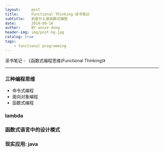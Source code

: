 ```yaml
---
layout:     post
title:      Functional Thinking-读书笔记
subtitle:   到底什么是函数式编程
date:       2018-09-10
author:     BY annie dong
header-img: img/post-bg.jpg
catalog: true
tags:
    - functional programming
---
```

读书笔记 - 《函数式编程思维(Functional Thinking)》

---

### 三种编程思维
- 命令式编程
- 面向对象编程
- 函数式编程

### lambda

### 函数式语言中的设计模式

### 现实应用: java



